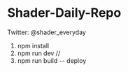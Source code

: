 # Shader-Daily-Repo
Twitter: @shader_everyday

1. npm install
2. npm run dev
//
3. npm run build -- deploy
